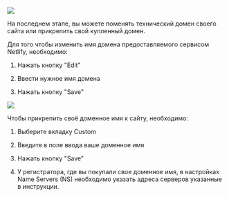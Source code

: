 ![](https://uploads.quarkly.io/landing/docs-interface-context-menu.png)

На последнем этапе, вы можете поменять технический домен своего сайта или прикрепить свой купленный домен.

Для того чтобы изменить имя домена предоставляемого сервисом Netlify, необходимо:

1.  Нажать кнопку "Edit"
    
2.  Ввести нужное имя домена
    
3.  Нажать кнопку "Save"
    

![](https://uploads.quarkly.io/landing/docs-interface-context-menu.png)

Чтобы прикрепить своё доменное имя к сайту, необходимо:

1.  Выберите вкладку Custom
    
2.  Введите в поле ввода ваше доменное имя
    
3.  Нажать кнопку "Save"
    
4.  У регистратора, где вы покупали свое доменное имя, в настройках Name Servers (NS) необходимо указать адреса серверов указанные в инструкции.